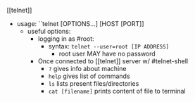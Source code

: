 [[telnet]]

- usage: ``telnet [OPTIONS...] [HOST [PORT]]
	- useful options:
		- logging in as #root:
			- syntax: ``telnet --user=root [IP ADDRESS]``
				- root user MAY have no password
		- Once connected to [[telnet]] server w/ #telnet-shell
			- ``?`` gives info about machine
			- ``help`` gives list of commands
			- ``ls`` lists present files/directories
			- ``cat [filename]`` prints content of file to terminal